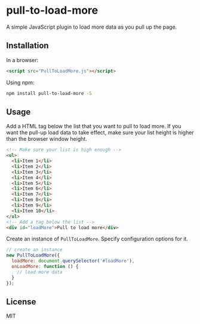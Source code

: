 # pull-to-load-more
A simple JavaScript plugin to load more data as you pull up the page.

## Installation

In a browser:

```html
<script src="PullToLoadMore.js"></script>
```

Using npm:

```bash
npm install pull-to-load-more -S
```

## Usage

Add a HTML tag below the list that you want to pull to load more. If you want the pull-up load data to take effect, make sure your list height is higher than the browser window height.

```html
<!-- Make sure your list is high enough -->
<ul>
  <li>Item 1</li>
  <li>Item 2</li>
  <li>Item 3</li>
  <li>Item 4</li>
  <li>Item 5</li>
  <li>Item 6</li>
  <li>Item 7</li>
  <li>Item 8</li>
  <li>Item 9</li>
  <li>Item 10</li>
</ul>
<!-- Add a tag below the list -->
<div id="loadMore">Pull to load more</div>
```

Create an instance of `PullToLoadMore`. Specify configuration options for it.

```javascript
// create an instance
new PullToLoadMore({
  loadMore: document.querySelector('#loadMore'),
  onLoadMore: function () {
    // load more data
  }
});
```

## License

MIT

